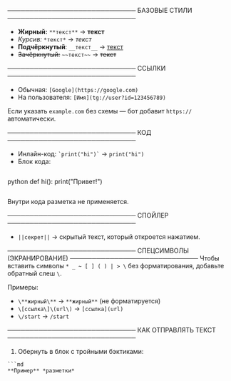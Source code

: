 ─────────────────────────────
БАЗОВЫЕ СТИЛИ
─────────────────────────────
- **Жирный:** `**текст**` → **текст**
- *Курсив:* `*текст*` → *текст*
- __Подчёркнутый__: `__текст__` → <u>текст</u>
- ~~Зачёркнутый:~~ `~~текст~~` → ~~текст~~

─────────────────────────────
ССЫЛКИ
─────────────────────────────
- Обычная: `[Google](https://google.com)`
- На пользователя: `[Имя](tg://user?id=123456789)`

Если указать `example.com` без схемы — бот добавит `https://` автоматически.

─────────────────────────────
КОД
─────────────────────────────
- Инлайн-код: `` `print("hi")` `` → `print("hi")`
- Блок кода:
```
```
python
def hi():
    print("Привет!")
```
```
Внутри кода разметка не применяется.

─────────────────────────────
СПОЙЛЕР
─────────────────────────────
- `||секрет||` → скрытый текст, который откроется нажатием.

─────────────────────────────
СПЕЦСИМВОЛЫ (ЭКРАНИРОВАНИЕ)
─────────────────────────────
Чтобы вставить символы `* _ ~ [ ] ( ) | > \` без форматирования, добавьте обратный слеш `\`.

Примеры:
- `\**жирный\**` → `**жирный**` (не форматируется)
- `\[ссылка\]\(url\)` → `[ссылка](url)`
- `\/start` → `/start`

─────────────────────────────
КАК ОТПРАВЛЯТЬ ТЕКСТ
─────────────────────────────
1. Обернуть в блок с тройными бэктиками:
```
```md
**Пример** *разметки*
```
```
